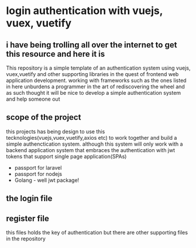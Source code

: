 # login authentication with vuejs, vuex, vuetify

## i have being trolling all over the internet to get  this resource and here it is

This repository is a simple template of an authentication system using vuejs, vuex,vuetify and other supporting libraries in the quest of frontend web application development. working with frameworks such as the ones listed in here unburdens a programmer in the art of rediscovering the wheel and as such thought it will be nice to develop a simple authentication system and help someone out

## scope of the project
this projects has being design to use this tecknologies(vuejs,vuex,vuetify,axios etc) to work together and build a simple authenctication system. although this system will only work with a backend application system that embraces the authentication with jwt tokens that support single page application(SPAs)
- passport for laravel
- passport for nodejs
- Golang - well jwt package!

## the login file 
<template>
  <front>
    <v-main>
          
          <validation-observer
    ref="observer"
    v-slot="{ }"
  >
      <v-container fill-height fluid>
        <v-row align="center"
      justify="center">
                <v-col 
                class="auto"
                cols="12"
                sm="8"
                md="4">
            <v-card class="elevation-12">
              <v-toolbar dark color="primary">
                <v-toolbar-title>Login form</v-toolbar-title>
                <v-spacer></v-spacer>
                <v-tooltip bottom>
                  
                </v-tooltip>
                <v-tooltip right>
                  <template v-slot:activator="{ on }">
                    <v-btn icon v-on="on">
                      <v-icon large>mdi-home</v-icon>
                    </v-btn>
                  </template>
                  <span>Home</span>
                </v-tooltip>
              </v-toolbar>
                <template >  
                   <v-snackbar
                    :timeout="timeout"
                    v-model="snackbar"
                    :value="true"
                    absolute
                    left
                    shaped
                    top
                    dismisable
                    color="red"
                  >
                <h2>{{errs.error}}</h2>
                <p>{{errs.message}}</p>
                  </v-snackbar>
              
            </template>
              <v-card-text>
                <v-form>
                    <validation-provider
                        v-slot="{ errors }"
                        name="email"
                        rules="required"
                    >
                        <v-text-field
                        prepend-icon="person"
                        v-model="email"
                        :error-messages="errors"
                        label="Email"
                        required
                        ></v-text-field>
                    </validation-provider>
                    <validation-provider
                        v-slot="{ errors }"
                        name="email"
                        rules="required|max:10"
                    >
                        <v-text-field
                        prepend-icon="lock"
                        v-model="password"
                        :counter="10"
                        :error-messages="errors"
                        label="Password"
                        type="password"
                        required
                        ></v-text-field>
                    </validation-provider>
                </v-form>
              </v-card-text>
              <v-card-actions>
                <v-spacer></v-spacer>
                <v-btn color="primary" @click="Login">Login</v-btn>
                <v-btn color="primary" @click="signup">Create an account</v-btn>
              </v-card-actions>
            </v-card>
          </v-col>
        </v-row>
      </v-container>
          </validation-observer>
    </v-main>
  </front>
</template>

<script>
import front from '../../layouts/front'
 import axios from 'axios'
  import { required, email, max } from 'vee-validate/dist/rules'
  import { extend, ValidationObserver, ValidationProvider, setInteractionMode } from 'vee-validate'

  setInteractionMode('eager')

  extend('required', {
    ...required,
    message: '{_field_} can not be empty',
  })

  extend('max', {
    ...max,
    message: '{_field_} may not be greater than {length} characters',
  })

  extend('email', {
    ...email,
    message: 'Email must be valid',
  })

  export default {
    components: {
      ValidationProvider,
      ValidationObserver,
      front
    },
    data: () => ({
      password: '',
      email: '',
      errors: null,
      timeout: 3000,
      snackbar:false,
      errs:{}
    }),

    methods: {
    signup(){
      this.$router.push("/register")
    },
     async Login(){
        try {
            const response = await axios.post('/login', {
                email: this.email,
                password: this.password,
            })
              if(response.status !== 200){
                    this.$router.replace("/login") 
                }
                ///set new details///////////
                localStorage.setItem('access_token', response.data.Token)
                localStorage.setItem('username', response.data.uname)
                this.$store.commit('login', response.data) 
            }catch(err){
                this.snackbar = true
                // console.log(err.response.data)
                this.errs = err.response.data
            }
        },
    }
}
</script>

## register file 
<template>
  <front>
    <v-main>
          <validation-observer
    ref="observer"
    v-slot="{ }"
  >
      <v-container fill-height fluid>
        <v-row align="center"
      justify="center">
                <v-col 
                class="auto"
                cols="12"
                md="6"
                sm="4">
            <v-card class="elevation-12">
              <v-toolbar dark color="primary">
                <v-toolbar-title>Register</v-toolbar-title>
                <v-spacer></v-spacer>
                <v-tooltip bottom>
                  
                </v-tooltip>
                <v-tooltip right>
                  <template v-slot:activator="{ on }">
                    <v-btn icon v-on="on">
                      <v-icon large>mdi-home</v-icon>
                    </v-btn>
                  </template>
                  <span>Home</span>
                </v-tooltip>
              </v-toolbar>
              <v-card-text>
                  <v-form>
                                 <v-container>
                                      <template >  
                                  <v-snackbar
                                  :timeout="timeout"
                                  v-model="snackbar"
                                  :value="true"
                                  absolute
                                  left
                                  shaped
                                  top
                                  dismisable
                                  color="red"
                                >
                              <h2>{{errs.error}}</h2>
                              <p>{{errs.message}}</p>
                                </v-snackbar>
                            
                          </template>
                                  <v-row>
                                    <v-col
                                      cols="12"
                                      md="6"
                                    > <validation-provider
                                        v-slot="{ errors }"
                                        name="firstname"
                                        rules="required|max:10"
                                      >
                                      <v-text-field
                                        v-model="form.firstname"
                                        :counter="10"
                                        :error-messages="errors"      
                                        label="First name"
                                        required
                                      ></v-text-field>
                                      </validation-provider>
                                    </v-col>

                                    <v-col
                                      cols="12"
                                      md="6"
                                    ><validation-provider
                                        v-slot="{ errors }"
                                        name="lastname"
                                        rules="required|max:10"
                                      >
                                      <v-text-field
                                        v-model="form.lastname"
                                        :counter="10"
                                        label="Last name"
                                        :error-messages="errors"   
                                        required
                                      ></v-text-field>
                                      </validation-provider>
                                    </v-col>
                                  </v-row>
                                  <v-row>
                                    <v-col
                                      cols="12"
                                      md="6"
                                    ><validation-provider
                                        v-slot="{ errors }"
                                        name="username"
                                        rules="required|max:10"
                                      >
                                      <v-text-field
                                        v-model="form.username"
                                        :counter="10"
                                        label="User name"
                                        :error-messages="errors" 
                                        required
                                      ></v-text-field>
                                      </validation-provider>
                                    </v-col>

                                    <v-col
                                      cols="12"
                                      md="6"
                                    ><validation-provider
                                        v-slot="{ errors }"
                                        name="phone"
                                        rules="required"
                                      >
                                      <v-text-field
                                        v-model="form.phone"
                                        :error-messages="errors" 
                                        label="Phone"
                                        required
                                      ></v-text-field>
                                      </validation-provider>
                                    </v-col>
                                  </v-row>
                                   <v-row>
                                    <v-col
                                      cols="12"
                                      md="12"
                                    ><validation-provider
                                        v-slot="{ errors }"
                                        name="Address"
                                        rules="required"
                                      >
                                      <v-text-field
                                        v-model="form.address"
                                        label="Address"
                                        :error-messages="errors" 
                                        required
                                      ></v-text-field>
                                      </validation-provider>
                                    </v-col>
                                  </v-row>
                                   <v-row>
                                    <v-col
                                      cols="12"
                                      md="12"
                                    ><validation-provider
                                        v-slot="{ errors }"
                                        name="email"
                                        rules="required|email"
                                      >
                                      <v-text-field
                                        v-model="form.email"
                                        :error-messages="errors" 
                                        label="Email"
                                        required
                                      ></v-text-field>
                                </validation-provider>
                                    </v-col>
                                  </v-row>
                                   <v-row>
                                    <v-col
                                      cols="12"
                                      md="12"
                                    ><validation-provider
                                        v-slot="{ errors }"
                                        name="password"
                                        rules="required"
                                      >
                                      <v-text-field
                                        v-model="form.password"
                                        label="Password"
                                        :error-messages="errors" 
                                        required
                                        type="password"
                                      ></v-text-field>
                                      </validation-provider>
                                    </v-col>
                                  </v-row>
                                </v-container>
                        
                      </v-form>
              </v-card-text>
              <v-card-actions>
                <v-spacer></v-spacer>
                <v-btn color="primary" @click="Register">Register</v-btn>
                <v-btn color="primary" @click="login">Login</v-btn>
              </v-card-actions>
            </v-card>
          </v-col>
        </v-row>
      </v-container>
          </validation-observer>
    </v-main>
  </front>
</template>

<script>
import front from '../../layouts/front'
import axios from 'axios'
  import { required, email, max } from 'vee-validate/dist/rules'
  import { extend, ValidationObserver, ValidationProvider, setInteractionMode } from 'vee-validate'

  setInteractionMode('eager')

  extend('required', {
    ...required,
    message: '{_field_} can not be empty',
  })

  extend('max', {
    ...max,
    message: '{_field_} may not be greater than {length} characters',
  })

  extend('email', {
    ...email,
    message: 'Email must be valid',
  })

  export default {
    components: {
      ValidationProvider,
      ValidationObserver,
      front
    },
    data: () => ({
        form:{
             firstname:'',
            lastname:'',
            username:'',
            phone:'',
            address:'',
            email:'',
            password:'',
        },
      errors: null,
      timeout: 3000,
      snackbar:false,
      errs:{}
    }),

     methods: {
        login(){
        this.$router.push("/login")
        },
        async Register(){
                try {
                 const response = await axios.post('/register', {
                        fname: this.form.firstname,
                    lname: this.form.lastname,
                    uname: this.form.username,
                    phone: this.form.phone,
                    address: this.form.address,
                    email: this.form.email,
                    password: this.form.password,
                })
                 if(response.status === 201){
                    this.$router.push("/login") 
                }
        }catch(err){
            this.snackbar = true
            // console.log(err.response.data)
            this.errs = err.response.data
         }
        },
     }

  }
</script>

this files holds the key of authentication but there are other supporting files in the repository
